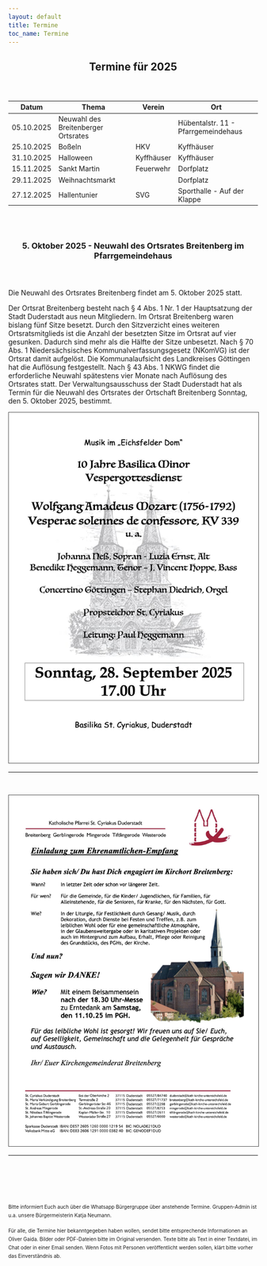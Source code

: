 ```yaml
---
layout: default
title: Termine
toc_name: Termine
---
```


<!-- aktuell wurden keine Termine an den Internetverantwortlichen gemeldet. -->

<article class="box post post-excerpt">
    <header class="major">
        <h2>Termine für 2025</h2>
    </header>
</article>

| Datum      | Thema                               | Verein     | Ort                                 |
| ---------- | ----------------------------------- | ---------- | ----------------------------------- |
| 05.10.2025 | Neuwahl des Breitenberger Ortsrates |            | Hübentalstr. 11 - Pfarrgemeindehaus |
| 25.10.2025 | Boßeln                              | HKV        | Kyffhäuser                          |
| 31.10.2025 | Halloween                           | Kyffhäuser | Kyffhäuser                          |
| 15.11.2025 | Sankt Martin                        | Feuerwehr  | Dorfplatz                           |
| 29.11.2025 | Weihnachtsmarkt                     |            | Dorfplatz                           |
| 27.12.2025 | Hallentunier                        | SVG        | Sporthalle - Auf der Klappe         |


<br><br>

<article class="box post post-excerpt">
    <header class="major">
    <h3>5. Oktober 2025 - Neuwahl des Ortsrates Breitenberg im Pfarrgemeindehaus</h3>
    <p><font size="4"></font></p>
    <p></p>
    </header>

Die Neuwahl des Ortsrates Breitenberg findet am 5. Oktober 2025 statt.

Der Ortsrat Breitenberg besteht nach § 4 Abs. 1 Nr. 1 der Hauptsatzung der Stadt Duderstadt aus neun Mitgliedern. Im Ortsrat Breitenberg waren bislang fünf Sitze besetzt. Durch den Sitzverzicht eines weiteren Ortsratsmitglieds ist die Anzahl der besetzten Sitze im Ortsrat auf vier gesunken. Dadurch sind mehr als die Hälfte der Sitze unbesetzt. Nach § 70 Abs. 1 Niedersächsisches Kommunalverfassungsgesetz (NKomVG) ist der Ortsrat damit aufgelöst. Die Kommunalaufsicht des Landkreises Göttingen hat die Auflösung festgestellt. Nach § 43 Abs. 1 NKWG findet die erforderliche Neuwahl spätestens vier Monate nach Auflösung des Ortsrates statt. Der Verwaltungsausschuss der Stadt Duderstadt hat als Termin für die Neuwahl des Ortsrates der Ortschaft Breitenberg Sonntag, den 5. Oktober 2025, bestimmt.

</article>

<a href="#" class="image featured"><img src="images/dom-music.jpg" alt="" style="border: 1px solid #555"/></a> 
<hr><br>


<a href="#" class="image featured"><img src="images/Aushang-Ehrenamtlichen-Treffen-11.10.2025.jpg" alt="" style="border: 1px solid #555"/></a> 
<hr><br>

<!--

<a href="#" class="image featured"><img src="images/Aushang-Palmsamstag-2025.jpg" alt="" style="border: 1px solid #555"/></a> 
<hr><br>

<a href="#" class="image featured"><img src="images/osterfeuer.jpg" alt="" style="border: 1px solid #555"/></a> 
<hr><br>
-->

<br><br>


<font size="1">
Bitte informiert Euch auch über die Whatsapp Bürgergruppe über anstehende Termine. Gruppen-Admin ist u.a. unsere Bürgermeisterin Katja Neumann.

Für alle, die Termine hier bekanntgegeben haben wollen, sendet bitte entsprechende Informationen an Oliver Gaida. Bilder oder PDF-Dateien bitte im Original versenden. Texte bitte als Text in einer Textdatei, im Chat oder in einer Email senden. Wenn Fotos mit Personen veröffentlicht werden sollen, klärt bitte vorher das Einverständnis ab.
</font>
